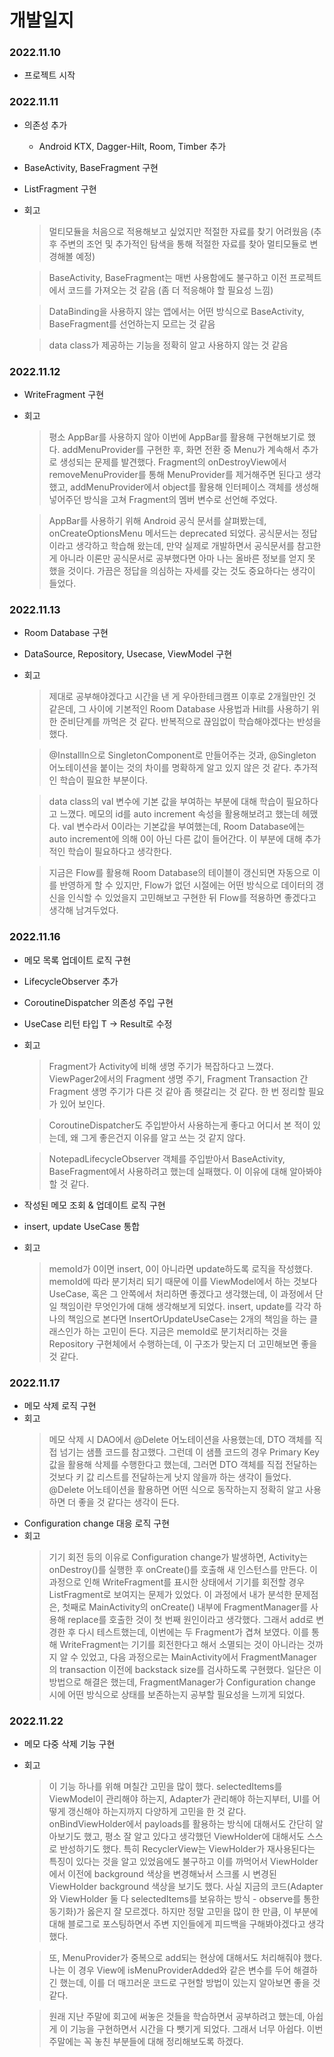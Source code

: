 # 개발일지

### 2022.11.10
- 프로젝트 시작

### 2022.11.11
- 의존성 추가
  - Android KTX, Dagger-Hilt, Room, Timber 추가
- BaseActivity, BaseFragment 구현
- ListFragment 구현
- 회고
    > 멀티모듈을 처음으로 적용해보고 싶었지만 적절한 자료를 찾기 어려웠음 (추후 주변의 조언 및 추가적인 탐색을 통해 적절한 자료를 찾아 멀티모듈로 변경해볼 예정)
  
    > BaseActivity, BaseFragment는 매번 사용함에도 불구하고 이전 프로젝트에서 코드를 가져오는 것 같음 (좀 더 적응해야 할 필요성 느낌)
    
    > DataBinding을 사용하지 않는 앱에서는 어떤 방식으로 BaseActivity, BaseFragment를 선언하는지 모르는 것 같음

    > data class가 제공하는 기능을 정확히 알고 사용하지 않는 것 같음

### 2022.11.12
- WriteFragment 구현
- 회고
    > 평소 AppBar를 사용하지 않아 이번에 AppBar를 활용해 구현해보기로 했다. addMenuProvider를 구현한 후, 화면 전환 중 Menu가 계속해서 추가로 생성되는 문제를 발견했다. Fragment의 onDestroyView에서 removeMenuProvider를 통해 MenuProvider를 제거해주면 된다고 생각했고, addMenuProvider에서 object를 활용해 인터페이스 객체를 생성해 넣어주던 방식을 고쳐 Fragment의 멤버 변수로 선언해 주었다.
    
    > AppBar를 사용하기 위해 Android 공식 문서를 살펴봤는데, onCreateOptionsMenu 메서드는 deprecated 되었다. 공식문서는 정답이라고 생각하고 학습해 왔는데, 만약 실제로 개발하면서 공식문서를 참고한 게 아니라 이론만 공식문서로 공부했다면 아마 나는 올바른 정보를 얻지 못 했을 것이다. 가끔은 정답을 의심하는 자세를 갖는 것도 중요하다는 생각이 들었다.
 
### 2022.11.13
- Room Database 구현
- DataSource, Repository, Usecase, ViewModel 구현
- 회고
  > 제대로 공부해야겠다고 시간을 낸 게 우아한테크캠프 이후로 2개월만인 것 같은데, 그 사이에 기본적인 Room Database 사용법과 Hilt를 사용하기 위한 준비단계를 까먹은 것 같다. 반복적으로 끊임없이 학습해야겠다는 반성을 했다.
  
  > @InstallIn으로 SingletonComponent로 만들어주는 것과, @Singleton 어노테이션을 붙이는 것의 차이를 명확하게 알고 있지 않은 것 같다. 추가적인 학습이 필요한 부분이다.
  
  > data class의 val 변수에 기본 값을 부여하는 부분에 대해 학습이 필요하다고 느꼈다. 메모의 id를 auto increment 속성을 활용해보려고 했는데 헤맸다. val 변수라서 0이라는 기본값을 부여했는데, Room Database에는 auto increment에 의해 0이 아닌 다른 값이 들어간다. 이 부분에 대해 추가적인 학습이 필요하다고 생각한다.
  
  > 지금은 Flow를 활용해 Room Database의 테이블이 갱신되면 자동으로 이를 반영하게 할 수 있지만, Flow가 없던 시절에는 어떤 방식으로 데이터의 갱신을 인식할 수 있었을지 고민해보고 구현한 뒤 Flow를 적용하면 좋겠다고 생각해 남겨두었다.

### 2022.11.16
- 메모 목록 업데이트 로직 구현
- LifecycleObserver 추가
- CoroutineDispatcher 의존성 주입 구현
- UseCase 리턴 타입 T -> Result<T>로 수정
- 회고
  > Fragment가 Activity에 비해 생명 주기가 복잡하다고 느꼈다. ViewPager2에서의 Fragment 생명 주기, Fragment Transaction 간 Fragment 생명 주기가 다른 것 같아 좀 헷갈리는 것 같다. 한 번 정리할 필요가 있어 보인다.
  
  > CoroutineDispatcher도 주입받아서 사용하는게 좋다고 어디서 본 적이 있는데, 왜 그게 좋은건지 이유를 알고 쓰는 것 같지 않다.
  
  > NotepadLifecycleObserver 객체를 주입받아서 BaseActivity, BaseFragment에서 사용하려고 했는데 실패했다. 이 이유에 대해 알아봐야 할 것 같다.

- 작성된 메모 조회 & 업데이트 로직 구현
- insert, update UseCase 통합
- 회고
  > memoId가 0이면 insert, 0이 아니라면 update하도록 로직을 작성했다. memoId에 따라 분기처리 되기 때문에 이를 ViewModel에서 하는 것보다 UseCase, 혹은 그 안쪽에서 처리하면 좋겠다고 생각했는데, 이 과정에서 단일 책임이란 무엇인가에 대해 생각해보게 되었다. insert, update를 각각 하나의 책임으로 본다면 InsertOrUpdateUseCase는 2개의 책임을 하는 클래스인가 하는 고민이 든다. 지금은 memoId로 분기처리하는 것을 Repository 구현체에서 수행하는데, 이 구조가 맞는지 더 고민해보면 좋을 것 같다.

### 2022.11.17
- 메모 삭제 로직 구현
- 회고
  > 메모 삭제 시 DAO에서 @Delete 어노테이션을 사용했는데, DTO 객체를 직접 넘기는 샘플 코드를 참고했다. 그런데 이 샘플 코드의 경우 Primary Key 값을 활용해 삭제를 수행한다고 했는데, 그러면 DTO 객체를 직접 전달하는 것보다 키 값 리스트를 전달하는게 낫지 않을까 하는 생각이 들었다. @Delete 어노테이션을 활용하면 어떤 식으로 동작하는지 정확히 알고 사용하면 더 좋을 것 같다는 생각이 든다.
- Configuration change 대응 로직 구현
- 회고
  > 기기 회전 등의 이유로 Configuration change가 발생하면, Activity는 onDestroy()를 실행한 후 onCreate()를 호출해 새 인스턴스를 만든다. 이 과정으로 인해 WriteFragment를 표시한 상태에서 기기를 회전할 경우 ListFragment로 보여지는 문제가 있었다. 이 과정에서 내가 분석한 문제점은, 첫째로 MainActivity의 onCreate() 내부에 FragmentManager를 사용해 replace를 호출한 것이 첫 번째 원인이라고 생각했다. 그래서 add로 변경한 후 다시 테스트했는데, 이번에는 두 Fragment가 겹쳐 보였다. 이를 통해 WriteFragment는 기기를 회전한다고 해서 소멸되는 것이 아니라는 것까지 알 수 있었고, 다음 과정으로는 MainActivity에서 FragmentManager의 transaction 이전에 backstack size를 검사하도록 구현했다. 일단은 이 방법으로 해결은 했는데, FragmentManager가 Configuration change 시에 어떤 방식으로 상태를 보존하는지 공부할 필요성을 느끼게 되었다.

### 2022.11.22
- 메모 다중 삭제 기능 구현
- 회고
  > 이 기능 하나를 위해 며칠간 고민을 많이 했다. selectedItems를 ViewModel이 관리해야 하는지, Adapter가 관리해야 하는지부터, UI를 어떻게 갱신해야 하는지까지 다양하게 고민을 한 것 같다. onBindViewHolder에서 payloads를 활용하는 방식에 대해서도 간단히 알아보기도 했고, 평소 잘 알고 있다고 생각했던 ViewHolder에 대해서도 스스로 반성하기도 했다. 특히 RecyclerView는 ViewHolder가 재사용된다는 특징이 있다는 것을 알고 있었음에도 불구하고 이를 까먹어서 ViewHolder에서 이전에 background 색상을 변경해놔서 스크롤 시 변경된 ViewHolder background 색상을 보기도 했다. 사실 지금의 코드(Adapter와 ViewHolder 둘 다 selectedItems를 보유하는 방식 - observe를 통한 동기화)가 옳은지 잘 모르겠다. 하지만 정말 고민을 많이 한 만큼, 이 부분에 대해 블로그로 포스팅하면서 주변 지인들에게 피드백을 구해봐야겠다고 생각했다.
  
  > 또, MenuProvider가 중복으로 add되는 현상에 대해서도 처리해줘야 했다. 나는 이 경우 View에 isMenuProviderAdded와 같은 변수를 두어 해결하긴 했는데, 이를 더 매끄러운 코드로 구현할 방법이 있는지 알아보면 좋을 것 같다.

  > 원래 지난 주말에 회고에 써놓은 것들을 학습하면서 공부하려고 했는데, 아쉽게 이 기능을 구현하면서 시간을 다 뺏기게 되었다. 그래서 너무 아쉽다. 이번 주말에는 꼭 놓친 부분들에 대해 정리해보도록 하겠다. 